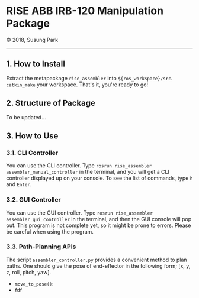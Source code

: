 <h1 style="border:none"> RISE ABB IRB-120 Manipulation Package </h1>
&copy; 2018, Susung Park

<hr>

## 1. How to Install

Extract the metapackage `rise_assembler` into `${ros_workspace}/src`. `catkin_make` your workspace. That's it, you're ready to go!


## 2. Structure of Package

To be updated...


## 3. How to Use

### 3.1. CLI Controller

You can use the CLI controller. Type `rosrun rise_assembler assembler_manual_controller` in the terminal, and you will get a CLI controller displayed up on your console. To see the list of commands, type `h` and `Enter`.

### 3.2. GUI Controller

You can use the GUI controller. Type `rosrun rise_assembler assembler_gui_controller` in the terminal, and then the GUI console will pop out. This program is not complete yet, so it might be prone to errors. Please be careful when using the program.

### 3.3. Path-Planning APIs

The script `assembler_controller.py` provides a convenient method to plan paths. One should give the pose of end-effector in the following form; [x, y, z, roll, pitch, yaw].

* `move_to_pose()`: 
* fdf